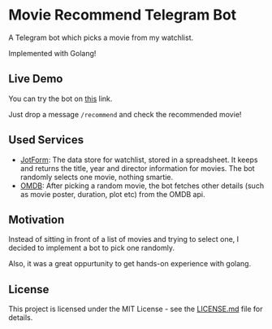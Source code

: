 # Movie Recommend Telegram Bot

A Telegram bot which picks a movie from my watchlist.

Implemented with Golang!

## Live Demo
You can try the bot on [this](https://t.me/CKMovieRecommendBot) link.

Just drop a message `/recommend` and check the recommended movie!

## Used Services
- [JotForm](https://api.jotform.com): The data store for watchlist, stored in a spreadsheet.
It keeps and returns  the title, year and director information for movies.
The bot randomly selects one movie, nothing smartie.
- [OMDB](https://www.omdbapi.com): After picking a random movie, the bot fetches other details
(such as movie poster, duration, plot etc) from the OMDB api.

## Motivation
Instead of sitting in front of a list of movies and trying to select one,
I decided to implement a bot to pick one randomly.

Also, it was a great oppurtunity to get hands-on experience with golang.

## License
This project is licensed under the MIT License - see the [LICENSE.md](LICENSE.md) file for details.
